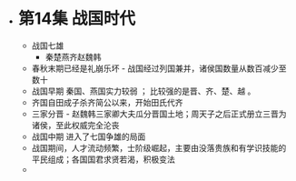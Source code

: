 - # 第14集 战国时代
	- 战国七雄
		- 秦楚燕齐赵魏韩
	- 春秋末期已经是礼崩乐坏 - 战国经过列国兼并，诸侯国数量从数百减少至数十
	- 战国早期 秦国、燕国实力较弱 ； 比较强的是晋、齐、楚、越 。
	- 齐国自田成子杀齐简公以来，开始田氏代齐
	- 三家分晋 - 赵魏韩三家卿大夫瓜分晋国土地；周天子之后正式册立三晋为诸侯，至此权威完全沦丧
	- 战国中期 进入了七国争雄的局面
	- 战国期间，人才流动频繁，士阶级崛起，主要由没落贵族和有学识技能的平民组成；各国国君求贤若渴，积极变法
	-